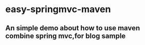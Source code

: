 # easy-springmvc-maven
## An simple demo about how to use maven combine spring mvc,for blog sample

